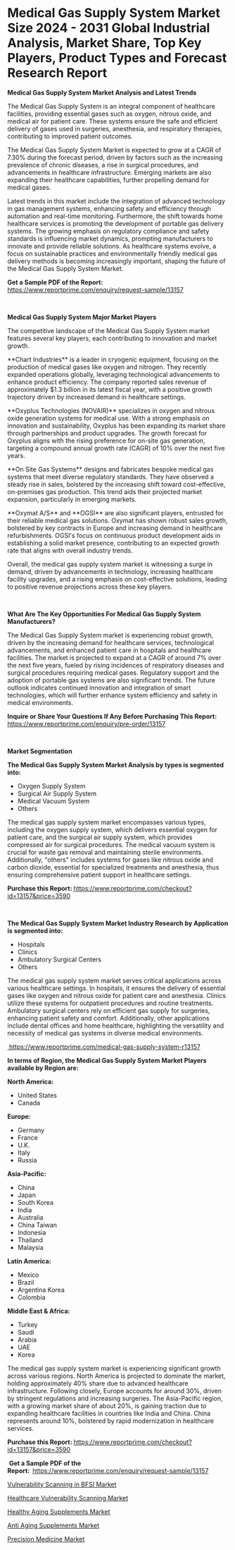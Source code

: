<p><h1>Medical Gas Supply System Market Size 2024 - 2031 Global Industrial Analysis, Market Share, Top Key Players, Product Types and Forecast Research Report</h1></p><p><strong>Medical Gas Supply System Market Analysis and Latest Trends</strong></p>
<p><p>The Medical Gas Supply System is an integral component of healthcare facilities, providing essential gases such as oxygen, nitrous oxide, and medical air for patient care. These systems ensure the safe and efficient delivery of gases used in surgeries, anesthesia, and respiratory therapies, contributing to improved patient outcomes.</p><p>The Medical Gas Supply System Market is expected to grow at a CAGR of 7.30% during the forecast period, driven by factors such as the increasing prevalence of chronic diseases, a rise in surgical procedures, and advancements in healthcare infrastructure. Emerging markets are also expanding their healthcare capabilities, further propelling demand for medical gases.</p><p>Latest trends in this market include the integration of advanced technology in gas management systems, enhancing safety and efficiency through automation and real-time monitoring. Furthermore, the shift towards home healthcare services is promoting the development of portable gas delivery systems. The growing emphasis on regulatory compliance and safety standards is influencing market dynamics, prompting manufacturers to innovate and provide reliable solutions. As healthcare systems evolve, a focus on sustainable practices and environmentally friendly medical gas delivery methods is becoming increasingly important, shaping the future of the Medical Gas Supply System Market.</p></p>
<p><strong>Get a Sample PDF of the Report:&nbsp;</strong> <a href="https://www.reportprime.com/enquiry/request-sample/13157?utm_campaign=1123&utm_medium=2&utm_source=Github&utm_content=ia&utm_term=25112024&utm_id=medical-gas-supply-system">https://www.reportprime.com/enquiry/request-sample/13157</a></p>
<p>&nbsp;</p>
<p><strong>Medical Gas Supply System Major Market Players</strong></p>
<p><p>The competitive landscape of the Medical Gas Supply System market features several key players, each contributing to innovation and market growth. </p><p>**Chart Industries** is a leader in cryogenic equipment, focusing on the production of medical gases like oxygen and nitrogen. They recently expanded operations globally, leveraging technological advancements to enhance product efficiency. The company reported sales revenue of approximately $1.3 billion in its latest fiscal year, with a positive growth trajectory driven by increased demand in healthcare settings.</p><p>**Oxyplus Technologies (NOVAIR)** specializes in oxygen and nitrous oxide generation systems for medical use. With a strong emphasis on innovation and sustainability, Oxyplus has been expanding its market share through partnerships and product upgrades. The growth forecast for Oxyplus aligns with the rising preference for on-site gas generation, targeting a compound annual growth rate (CAGR) of 10% over the next five years.</p><p>**On Site Gas Systems** designs and fabricates bespoke medical gas systems that meet diverse regulatory standards. They have observed a steady rise in sales, bolstered by the increasing shift toward cost-effective, on-premises gas production. This trend aids their projected market expansion, particularly in emerging markets.</p><p>**Oxymat A/S** and **OGSI** are also significant players, entrusted for their reliable medical gas solutions. Oxymat has shown robust sales growth, bolstered by key contracts in Europe and increasing demand in healthcare refurbishments. OGSI's focus on continuous product development aids in establishing a solid market presence, contributing to an expected growth rate that aligns with overall industry trends.</p><p>Overall, the medical gas supply system market is witnessing a surge in demand, driven by advancements in technology, increasing healthcare facility upgrades, and a rising emphasis on cost-effective solutions, leading to positive revenue projections across these key players.</p></p>
<p>&nbsp;</p>
<p><strong>What Are The Key Opportunities For Medical Gas Supply System Manufacturers?</strong></p>
<p><p>The Medical Gas Supply System market is experiencing robust growth, driven by the increasing demand for healthcare services, technological advancements, and enhanced patient care in hospitals and healthcare facilities. The market is projected to expand at a CAGR of around 7% over the next five years, fueled by rising incidences of respiratory diseases and surgical procedures requiring medical gases. Regulatory support and the adoption of portable gas systems are also significant trends. The future outlook indicates continued innovation and integration of smart technologies, which will further enhance system efficiency and safety in medical environments.</p></p>
<p><strong>Inquire or Share Your Questions If Any Before Purchasing This Report:</strong> <a href="https://www.reportprime.com/enquiry/pre-order/13157?utm_campaign=1123&utm_medium=2&utm_source=Github&utm_content=ia&utm_term=25112024&utm_id=medical-gas-supply-system">https://www.reportprime.com/enquiry/pre-order/13157</a></p>
<p>&nbsp;</p>
<p><strong>Market Segmentation</strong></p>
<p><strong>The Medical Gas Supply System Market Analysis by types is segmented into:</strong></p>
<p><ul><li>Oxygen Supply System</li><li>Surgical Air Supply System</li><li>Medical Vacuum System</li><li>Others</li></ul></p>
<p><p>The medical gas supply system market encompasses various types, including the oxygen supply system, which delivers essential oxygen for patient care, and the surgical air supply system, which provides compressed air for surgical procedures. The medical vacuum system is crucial for waste gas removal and maintaining sterile environments. Additionally, "others" includes systems for gases like nitrous oxide and carbon dioxide, essential for specialized treatments and anesthesia, thus ensuring comprehensive patient support in healthcare settings.</p></p>
<p><strong>Purchase this Report:&nbsp;</strong><a href="https://www.reportprime.com/checkout?id=13157&price=3590&utm_campaign=1123&utm_medium=2&utm_source=Github&utm_content=ia&utm_term=25112024&utm_id=medical-gas-supply-system">https://www.reportprime.com/checkout?id=13157&price=3590</a></p>
<p>&nbsp;</p>
<p><strong>The Medical Gas Supply System Market Industry Research by Application is segmented into:</strong></p>
<p><ul><li>Hospitals</li><li>Clinics</li><li>Ambulatory Surgical Centers</li><li>Others</li></ul></p>
<p><p>The medical gas supply system market serves critical applications across various healthcare settings. In hospitals, it ensures the delivery of essential gases like oxygen and nitrous oxide for patient care and anesthesia. Clinics utilize these systems for outpatient procedures and routine treatments. Ambulatory surgical centers rely on efficient gas supply for surgeries, enhancing patient safety and comfort. Additionally, other applications include dental offices and home healthcare, highlighting the versatility and necessity of medical gas systems in diverse medical environments.</p></p>
<p><a href="https://www.reportprime.com/medical-gas-supply-system-r13157?utm_campaign=1123&utm_medium=2&utm_source=Github&utm_content=ia&utm_term=25112024&utm_id=medical-gas-supply-system">&nbsp;https://www.reportprime.com/medical-gas-supply-system-r13157</a></p>
<p><strong>In terms of Region, the Medical Gas Supply System Market Players available by Region are:</strong></p>
<p>
    <p> <strong> North America: </strong>
        <ul>
            <li>United States</li>
            <li>Canada</li>
        </ul>
        </p> 
    <p> <strong> Europe: </strong>
        <ul>
            <li>Germany</li>
            <li>France</li>
            <li>U.K.</li>
            <li>Italy</li>
            <li>Russia</li>
        </ul>
        </p> 
    <p> <strong> Asia-Pacific: </strong>
        <ul>
            <li>China</li>
            <li>Japan</li>
            <li>South Korea</li>
            <li>India</li>
            <li>Australia</li>
            <li>China Taiwan</li>
            <li>Indonesia</li>
            <li>Thailand</li>
            <li>Malaysia</li>
        </ul>
        </p> 
    <p> <strong> Latin America: </strong>
        <ul>
            <li>Mexico</li>
            <li>Brazil</li>
            <li>Argentina Korea</li>
            <li>Colombia</li>
        </ul>
        </p> 
    <p> <strong> Middle East & Africa: </strong>
        <ul>
            <li>Turkey</li>
            <li>Saudi</li>
            <li>Arabia</li>
            <li>UAE</li>
            <li>Korea</li>
        </ul>
    </p>
    </p>
<p><p>The medical gas supply system market is experiencing significant growth across various regions. North America is projected to dominate the market, holding approximately 40% share due to advanced healthcare infrastructure. Following closely, Europe accounts for around 30%, driven by stringent regulations and increasing surgeries. The Asia-Pacific region, with a growing market share of about 20%, is gaining traction due to expanding healthcare facilities in countries like India and China. China represents around 10%, bolstered by rapid modernization in healthcare services.</p></p>
<p><strong>Purchase this Report: </strong><a href="https://www.reportprime.com/checkout?id=13157&price=3590&utm_campaign=1123&utm_medium=2&utm_source=Github&utm_content=ia&utm_term=25112024&utm_id=medical-gas-supply-system">https://www.reportprime.com/checkout?id=13157&price=3590</a></p>
<p>&nbsp;<strong>Get a Sample PDF of the Report:&nbsp;&nbsp;</strong><a href="https://www.reportprime.com/enquiry/request-sample/13157?utm_campaign=1123&utm_medium=2&utm_source=Github&utm_content=ia&utm_term=25112024&utm_id=medical-gas-supply-system">https://www.reportprime.com/enquiry/request-sample/13157</a></p>
<p><strong></strong></p>
<p><p><a href="https://issuu.com/reportprime-2/docs/vulnerability-scanning-in-bfsi-mark_6baea889a30129?utm_campaign=1123&utm_medium=2&utm_source=Github&utm_content=ia&utm_term=25112024&utm_id=medical-gas-supply-system">Vulnerability Scanning in BFSI Market</a></p><p><a href="https://issuu.com/reportprime-2/docs/healthcare-vulnerability-scanning-m_1f29707c6cf283?utm_campaign=1123&utm_medium=2&utm_source=Github&utm_content=ia&utm_term=25112024&utm_id=medical-gas-supply-system">Healthcare Vulnerability Scanning Market</a></p><p><a href="https://www.linkedin.com/pulse/deep-dive-healthy-aging-supplements-market-itstrends-segmentation-akl5c?utm_campaign=1123&utm_medium=2&utm_source=Github&utm_content=ia&utm_term=25112024&utm_id=medical-gas-supply-system">Healthy Aging Supplements Market</a></p><p><a href="https://www.linkedin.com/pulse/mapping-anti-aging-supplements-market-trends-challenges-breakthroughs-e7nsc?utm_campaign=1123&utm_medium=2&utm_source=Github&utm_content=ia&utm_term=25112024&utm_id=medical-gas-supply-system">Anti Aging Supplements Market</a></p><p><a href="https://github.com/thorntocarlota7676/Market-Research-Report-List-1/blob/main/precision-medicine-market.md?utm_campaign=1123&utm_medium=2&utm_source=Github&utm_content=ia&utm_term=25112024&utm_id=medical-gas-supply-system">Precision Medicine Market</a></p></p>